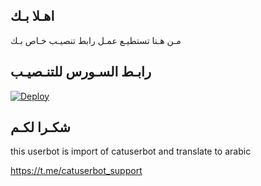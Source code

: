 ## اهـلا بـك
مـن هـنا تستطيـع عمـل رابط تنصيـب خـاص بـك

## رابـط السـورس للتنـصيـب

[![Deploy](https://www.herokucdn.com/deploy/button.svg)](https://heroku.com/deploy?template=https://github.com/LOLHYbot/jmthon)

## شكـرا لكـم 


this userbot is import of catuserbot and translate to arabic

https://t.me/catuserbot_support
